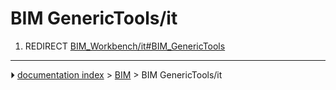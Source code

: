 # BIM GenericTools/it
1.  REDIRECT [BIM_Workbench/it#BIM_GenericTools](BIM_Workbench/it#BIM_GenericTools.md)



---
⏵ [documentation index](../README.md) > [BIM](BIM_Workbench.md) > BIM GenericTools/it
